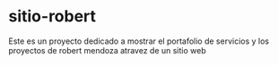 # sitio-robert
Este es un proyecto dedicado a mostrar el portafolio de servicios y los proyectos de robert mendoza atravez de un sitio web
